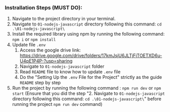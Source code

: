 ### Instrallation Steps (MUST DO): 
1. Navigate to the project directory in your terminal.
2. Navigate to `01-nodejs-javascript` directory following this command: `cd .\01-nodejs-javascript\`
3. Install the required library using npm by running the following command: `npm i` or `npm install`
4. Update file `.env`
    1) Access the google drive link: https://drive.google.com/drive/folders/17kmJsjU6JLTjFjTOETXD6u-U4pE1P4P-?usp=sharing
    2) Navigate to `01-nodejs-javascript` folder
    3) Read `README` file to know how to update `.env` file 
    4) Do the "Setting Up the `.env` File for the Project" strictly as the guide `README` step by step
5. Run the project by running the following command : `npm run dev` or `npm start` (Ensure that you did the step "2. Navigate to `01-nodejs-javascript` directory following this command: `cd .\01-nodejs-javascript\`" before running the project `npm run dev` command)

